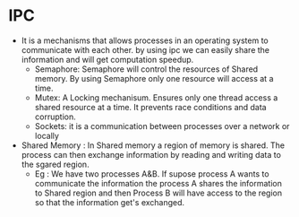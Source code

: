 # IPC
- It is a mechanisms that allows processes in an operating system to communicate with each other. by using ipc we can easily share the information and will get computation speedup.
   - Semaphore: Semaphore will control the resources of Shared memory. By using Semaphore only one resource will access at a time.
   - Mutex: A Locking mechanisum. Ensures only one thread access a shared resource at a time. It prevents race conditions and data corruption.
   - Sockets: it is a communication between processes over a network or locally
- Shared Memory : In Shared memory a region of memory is shared. The process can then exchange information by reading and writing data to the sgared region.
   - Eg : We have two processes A&B. If supose process A wants to communicate the information the process A shares the information to Shared region and then Process B will have access to the region so that the information get's exchanged.
